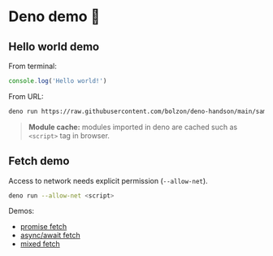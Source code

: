 # Deno demo 🤟

## Hello world demo

From terminal:

```js
console.log('Hello world!')
```

From URL:

```sh
deno run https://raw.githubusercontent.com/bolzon/deno-handson/main/samples/hello.ts
```

> **Module cache:** modules imported in deno are cached such as `<script>` tag in browser.

## Fetch demo

Access to network needs explicit permission (`--allow-net`).

```sh
deno run --allow-net <script>
```

Demos:
- [promise fetch](./samples/fetch-promise.ts)
- [async/await fetch](./samples/fetch-async.ts)
- [mixed fetch](./samples/fetch-mixed.ts)
